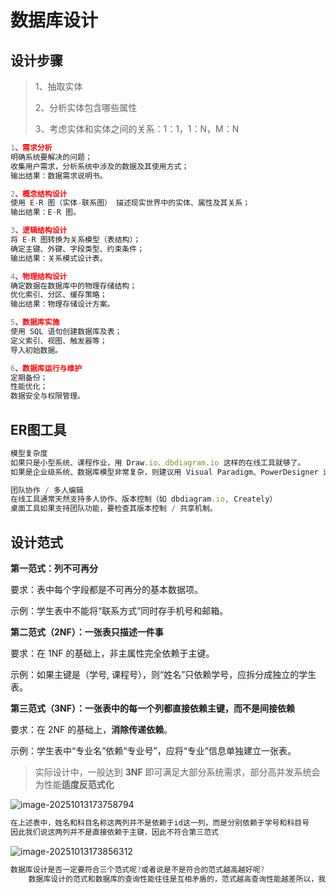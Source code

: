 # 数据库设计

## 设计步骤

> 1、抽取实体
>
> 2、分析实体包含哪些属性
>
> 3、考虑实体和实体之间的关系：1：1，1：N，M：N

```ts
1、需求分析
明确系统要解决的问题；
收集用户需求，分析系统中涉及的数据及其使用方式；
输出结果：数据需求说明书。

2、概念结构设计
使用 E-R 图（实体-联系图） 描述现实世界中的实体、属性及其关系；
输出结果：E-R 图。

3、逻辑结构设计
将 E-R 图转换为关系模型（表结构）；
确定主键、外键、字段类型、约束条件；
输出结果：关系模式设计表。

4、物理结构设计
确定数据在数据库中的物理存储结构；
优化索引、分区、缓存策略；
输出结果：物理存储设计方案。

5、数据库实施
使用 SQL 语句创建数据库及表；
定义索引、视图、触发器等；
导入初始数据。

6、数据库运行与维护
定期备份；
性能优化；
数据安全与权限管理。
```

## ER图工具

```ts
模型复杂度
如果只是小型系统、课程作业，用 Draw.io、dbdiagram.io 这样的在线工具就够了。
如果是企业级系统、数据库模型非常复杂，则建议用 Visual Paradigm、PowerDesigner 这类专业工具。

团队协作 / 多人编辑
在线工具通常天然支持多人协作、版本控制（如 dbdiagram.io, Creately）
桌面工具如果支持团队功能，要检查其版本控制 / 共享机制。
```



## 设计范式

**第一范式：列不可再分**

要求：表中每个字段都是不可再分的基本数据项。

示例：学生表中不能将“联系方式”同时存手机号和邮箱。

**第二范式（2NF）：一张表只描述一件事**

要求：在 1NF 的基础上，非主属性完全依赖于主键。

示例：如果主键是（学号, 课程号），则“姓名”只依赖学号，应拆分成独立的学生表。

**第三范式（3NF）：一张表中的每一个列都直接依赖主键，而不是间接依赖**

要求：在 2NF 的基础上，**消除传递依赖**。

 示例：学生表中“专业名”依赖“专业号”，应将“专业”信息单独建立一张表。

> 实际设计中，一般达到 **3NF** 即可满足大部分系统需求，部分高并发系统会为性能**适度反范式化**



![image-20251013173758794](https://2216847528.oss-cn-beijing.aliyuncs.com/asset/image-20251013173758794.png)

```ts
在上述表中，姓名和科目名称这两列并不是依赖于id这一列，而是分别依赖于学号和科目号
因此我们说这两列并不是直接依赖于主键，因此不符合第三范式
```

![image-20251013173856312](https://2216847528.oss-cn-beijing.aliyuncs.com/asset/image-20251013173856312.png)

```ts
数据库设计是否一定要符合三个范式呢?或者说是不是符合的范式越高越好呢?
    数据库设计的范式和数据库的查询性能往往是互相矛盾的，范式越高查询性能越差所以，我们一般的策略是:如果需要频繁查询的表，尽是的降低范式从而获得更好的查询性能反之，尽是的提高范式
```

